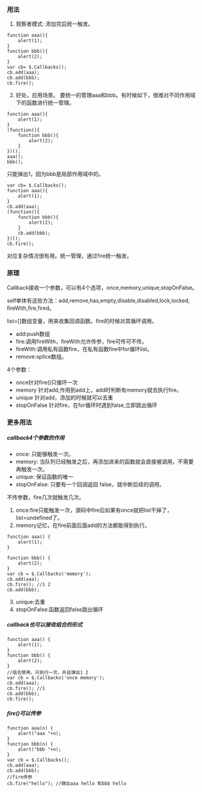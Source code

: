 ### 用法

1. 观察者模式: 添加完后统一触发。


```
function aaa(){
    alert(1);
}
function bbb(){
    alert(2);
}
var cb= $.Callbacks();
cb.add(aaa);
cb.add(bbb);
cb.fire();
```

2. 好处，应用场景。
要统一的管理aaa和bbb。有时候如下，很难对不同作用域下的函数进行统一管理。

```
function aaa(){
    alert(1);
}
(function(){
    function bbb(){
        alert(2);
    }
})();
aaa();
bbb();
```
只能弹出1，因为bbb是局部作用域中的。


```
var cb= $.Callbacks();
function aaa(){
    alert(1);
}
cb.add(aaa);
(function(){
    function bbb(){
        alert(2);
    }
    cb.add(bbb);
})();
cb.fire();
```
对应复杂情况很有用。统一管理，通过fire统一触发。

### 原理
Callback接收一个参数，可以有4个选项，once,memory,unique,stopOnFalse。

self单体有这些方法：add,remove,has,empty,disable,disabled,lock,locked, fireWith,fire,fired。

list=[]数组变量，用来收集回调函数。fire的时候对其循环调用。

- add:push数组
- fire:调用fireWith，fireWith允许传参，fire可传可不传。
- fireWith:调用私有函数fire，在私有函数fire中for循环list。
- remove:splice数组。

4个参数：

- once针对fire()只循环一次
- memory 针对add,作用到add上，add时判断有memory就去执行fire。
- unique 针对add，添加的时候就可以去重
- stopOnFalse 针对fire，在for循环时遇到false,立即跳出循环


### 更多用法
#####  callback4个参数的作用
- once: 只能够触发一次。
- memory: 当队列已经触发之后，再添加进来的函数就会直接被调用，不需要再触发一次。
- unique: 保证函数的唯一
- stopOnFalse: 只要有一个回调返回 false，就中断后续的调用。

不传参数，fire几次就触发几次。

1. once:fire只能触发一次，源码中fire后如果有once就把list干掉了，list=undefined了。
1. memory记忆，在fire前面后面add的方法都能得到执行。

```
function aaa() {
    alert(1);
}

function bbb() {
    alert(2);
}
var cb = $.Callbacks('memory');
cb.add(aaa);
cb.fire(); //1 2
cb.add(bbb);  
```
3. unique:去重
4. stopOnFalse:函数返回false跳出循环

##### callback也可以接收组合的形式

```
function aaa() {
    alert(1);
}
function bbb() {
    alert(2);
}
//组合使用，只执行一次，并且弹出1 2
var cb = $.Callbacks('once memory');
cb.add(aaa);
cb.fire(); //1
cb.add(bbb);
cb.fire();
```
##### fire()可以传参

```
function aaa(n) {
    alert("aaa "+n);
}
function bbb(n) {
    alert("bbb "+n);
}
var cb = $.Callbacks();
cb.add(aaa);
cb.add(bbb);
//fire传参
cb.fire("hello"); //弹出aaa hello 和bbb hello
```

























